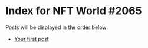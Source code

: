# Index for NFT World #2065
Posts will be displayed in the order below:

- [Your first post](./001-first.md)

